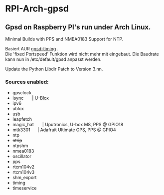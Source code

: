 # RPI-Arch-gpsd
## Gpsd on Raspberry PI's run under Arch Linux.
Minimal Builds with PPS and NMEA0183 Support for NTP.

Basiert AUR [gpsd-timing](https://aur.archlinux.org/packages/gpsd-timing/) .<br />
Die 'fixed Portspeed' Funktion wird nicht mehr mit eingebaut. Die Baudrate kann nun in /etc/default/gpsd anpasst werden. <br />

Update the Python Libdir Patch to Version 3.nn.

### Sources enabled:

* gpsclock
* isync &nbsp;&nbsp;&nbsp;&nbsp;&nbsp; | U-Blox
* ipv6
* ublox
* usb
* leapfetch
* magic_hat &nbsp;&nbsp;&nbsp;&nbsp;&nbsp; | Uputronics, U-box M8, PPS @ GPIO18
* mtk3301 &nbsp;&nbsp;&nbsp;&nbsp; | Adafruit Ultimate GPS, PPS @ GPIO4
* ntp
* ~~ntrip~~
* ntpshm
* nmea0183
* oscillator
* pps
* rtcm104v2
* rtcm104v3
* shm_export
* timing
* timeservice
